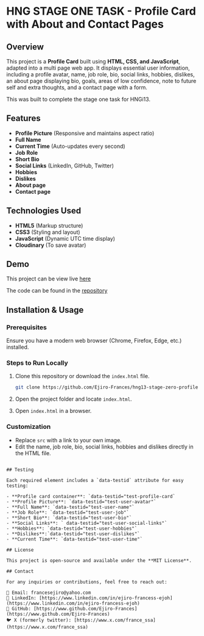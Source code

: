 # HNG STAGE ONE TASK - Profile Card with About and Contact Pages

## Overview

This project is a **Profile Card** built using **HTML, CSS, and JavaScript**, adapted into a multi page web app. It displays essential user information, including a profile avatar, name, job role, bio, social links, hobbies, dislikes, an about page displaying bio, goals, areas of low confidence, note to future self and extra thoughts, and a contact page with a form.

This was built to complete the stage one task for HNGi13.

## Features

- **Profile Picture** (Responsive and maintains aspect ratio)
- **Full Name**
- **Current Time** (Auto-updates every second)
- **Job Role**
- **Short Bio**
- **Social Links** (LinkedIn, GitHub, Twitter)
- **Hobbies**
- **Dislikes**
- **About page**
- **Contact page**

## Technologies Used

- **HTML5** (Markup structure)
- **CSS3** (Styling and layout)
- **JavaScript** (Dynamic UTC time display)
- **Cloudinary** (To save avatar)

## Demo

This project can be view live [here](https://ejiro-frances.github.io/hng13-stage-zero-profile-card/)

The code can be found in the [repository](https://github.com/Ejiro-Frances/hng13-stage-zero-profile-card.git)

## Installation & Usage

### Prerequisites

Ensure you have a modern web browser (Chrome, Firefox, Edge, etc.) installed.

### Steps to Run Locally

1. Clone this repository or download the `index.html` file.

   ```sh
   git clone https://github.com/Ejiro-Frances/hng13-stage-zero-profile-card.git
   ```

2. Open the project folder and locate `index.html`.
3. Open `index.html` in a browser.

### Customization

- Replace `src` with a link to your own image.
- Edit the name, job role, bio, social links, hobbies and dislikes directly in the HTML file.

```

## Testing

Each required element includes a `data-testid` attribute for easy testing:

- **Profile card container**: `data-testid="test-profile-card`
- **Profile Picture**: `data-testid="test-user-avatar"`
- **Full Name**: `data-testid="test-user-name"`
- **Job Role**: `data-testid="test-user-job"`
- **Short Bio**: `data-testid="test-user-bio"`
- **Social Links**: ` data-testid="test-user-social-links"`
- **Hobbies**: `data-testid="test-user-hobbies"`
- **Dislikes**:`data-testid="test-user-dislikes"`
- **Current Time**: `data-testid="test-user-time"`

## License

This project is open-source and available under the **MIT License**.

## Contact

For any inquiries or contributions, feel free to reach out:

📧 Email: francesejiro@yahoo.com
🔗 LinkedIn: [https://www.linkedin.com/in/ejiro-francess-ejoh](https://www.linkedin.com/in/ejiro-francess-ejoh)
🐙 GitHub: [https://www.github.com/Ejiro-Frances](https://www.github.com/Ejiro-Frances)
🐦 X (formerly twitter): [https://www.x.com/france_ssa](https://www.x.com/france_ssa)
```
